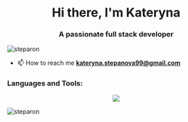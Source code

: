 
<h1 align="center">Hi there, I'm Kateryna 
</h1>
<h3 align="center">A passionate full stack developer</h3>

<p align="left"> <img src="https://komarev.com/ghpvc/?username=steparon&label=Profile%20views&color=0e75b6&style=flat" alt="steparon" /> </p>

- 📫 How to reach me **kateryna.stepanova99@gmail.com**
  

<p align
="left">
</p>

<h3 align="left">Languages and Tools:</h3>
<p align="center">
  <a href="https://skillicons.dev">
    <img src="https://skillicons.dev/icons?i=java,idea,spring,gradle,docker,vscode,html,css,js"/>
  </a>
</p>

<p><img align="center" src="https://github-readme-streak-stats.herokuapp.com/?user=steparon&" alt="steparon" /></p>








